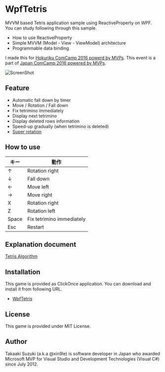 # WpfTetris

MVVM based Tetris application sample using ReactiveProperty on WPF. You can study following through this sample.

* How to use ReactiveProperty
* Simple MVVM (Model - View - ViewModel) architecture
* Programmable data binding

I made this for [Hokuriku ComCamp 2016 powerd by MVPs](http://hokurikucomcamp.connpass.com/event/23628/).
This event is a part of [Japan ComCamp 2016 powered by MVPs](https://technet.microsoft.com/ja-jp/mt637807).

![ScreenShot](https://raw.githubusercontent.com/xin9le/WpfTetris/master/screenshot.png)




## Feature

* Automatic fall down by timer
* Move / Rotation / Fall down
* Fix tetrimino immediately
* Display next tetrimino
* Display deleted rows information
* Speed-up gradually (when tetrimino is deleted)
* [Super rotation](https://ja.wikipedia.org/wiki/%E3%83%86%E3%83%88%E3%83%AA%E3%82%B9)



## How to use

| キー | 動作 |
|---|---|
| ↑ | Rotation right |
| ↓ | Fall down |
| ← | Move left |
| → | Move right |
| X | Rotation right |
| Z | Rotation left |
| Space | Fix tetrimino immediately |
| Esc | Restart |



## Explanation document

[Tetris Algorithm](https://doc.co/Eh8bBZ/jAeeUb)



## Installation

This game is provided as ClickOnce application. 
You can download and install it from following URL.

* [WpfTetris](http://clickonceget.azurewebsites.net/app/WpfTetris)




## License

This game is provided under MIT License.




## Author

Takaaki Suzuki (a.k.a @xin9le) is software developer in Japan who awarded Microsoft MVP for Visual Studio and Development Technologies (Visual C#) since July 2012.
